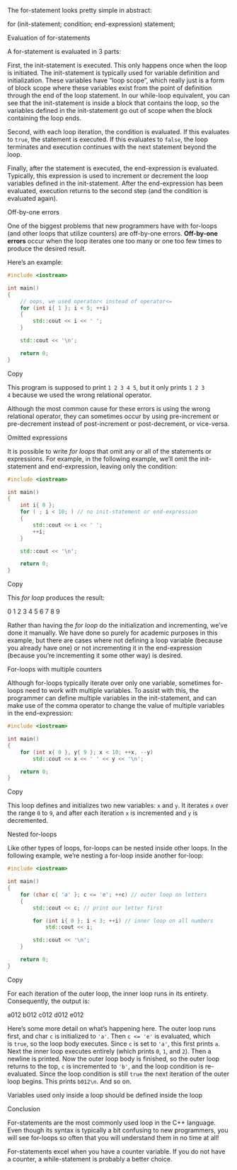 

The for-statement looks pretty simple in abstract:

for (init-statement; condition; end-expression)
   statement;


Evaluation of for-statements

A for-statement is evaluated in 3 parts:

First, the init-statement is executed. This only happens once when the loop is initiated. The init-statement is typically used for variable definition and initialization. These variables have “loop scope”, which really just is a form of block scope where these variables exist from the point of definition through the end of the loop statement. In our while-loop equivalent, you can see that the init-statement is inside a block that contains the loop, so the variables defined in the init-statement go out of scope when the block containing the loop ends.

Second, with each loop iteration, the condition is evaluated. If this evaluates to `true`, the statement is executed. If this evaluates to `false`, the loop terminates and execution continues with the next statement beyond the loop.

Finally, after the statement is executed, the end-expression is evaluated. Typically, this expression is used to increment or decrement the loop variables defined in the init-statement. After the end-expression has been evaluated, execution returns to the second step (and the condition is evaluated again).



Off-by-one errors

One of the biggest problems that new programmers have with for-loops (and other loops that utilize counters) are off-by-one errors. **Off-by-one errors** occur when the loop iterates one too many or one too few times to produce the desired result.

Here’s an example:

```cpp
#include <iostream>

int main()
{
    // oops, we used operator< instead of operator<=
    for (int i{ 1 }; i < 5; ++i)
    {
        std::cout << i << ' ';
    }

    std::cout << '\n';

    return 0;
}
```

Copy

This program is supposed to print `1 2 3 4 5`, but it only prints `1 2 3 4` because we used the wrong relational operator.

Although the most common cause for these errors is using the wrong relational operator, they can sometimes occur by using pre-increment or pre-decrement instead of post-increment or post-decrement, or vice-versa.



Omitted expressions

It is possible to write _for loops_ that omit any or all of the statements or expressions. For example, in the following example, we’ll omit the init-statement and end-expression, leaving only the condition:

```cpp
#include <iostream>

int main()
{
    int i{ 0 };
    for ( ; i < 10; ) // no init-statement or end-expression
    {
        std::cout << i << ' ';
        ++i;
    }

    std::cout << '\n';

    return 0;
}
```

Copy

This _for loop_ produces the result:

0 1 2 3 4 5 6 7 8 9

Rather than having the _for loop_ do the initialization and incrementing, we’ve done it manually. We have done so purely for academic purposes in this example, but there are cases where not defining a loop variable (because you already have one) or not incrementing it in the end-expression (because you’re incrementing it some other way) is desired.




For-loops with multiple counters

Although for-loops typically iterate over only one variable, sometimes for-loops need to work with multiple variables. To assist with this, the programmer can define multiple variables in the init-statement, and can make use of the comma operator to change the value of multiple variables in the end-expression:

```cpp
#include <iostream>

int main()
{
    for (int x{ 0 }, y{ 9 }; x < 10; ++x, --y)
        std::cout << x << ' ' << y << '\n';

    return 0;
}
```

Copy

This loop defines and initializes two new variables: `x` and `y`. It iterates `x` over the range `0` to `9`, and after each iteration `x` is incremented and `y` is decremented.

Nested for-loops

Like other types of loops, for-loops can be nested inside other loops. In the following example, we’re nesting a for-loop inside another for-loop:

```cpp
#include <iostream>

int main()
{
	for (char c{ 'a' }; c <= 'e'; ++c) // outer loop on letters
	{
		std::cout << c; // print our letter first

		for (int i{ 0 }; i < 3; ++i) // inner loop on all numbers
			std::cout << i;

		std::cout << '\n';
	}

	return 0;
}
```

Copy

For each iteration of the outer loop, the inner loop runs in its entirety. Consequently, the output is:

a012
b012
c012
d012
e012

Here’s some more detail on what’s happening here. The outer loop runs first, and char `c` is initialized to `'a'`. Then `c <= 'e'` is evaluated, which is `true`, so the loop body executes. Since `c` is set to `'a'`, this first prints `a`. Next the inner loop executes entirely (which prints `0`, `1`, and `2`). Then a newline is printed. Now the outer loop body is finished, so the outer loop returns to the top, `c` is incremented to `'b'`, and the loop condition is re-evaluated. Since the loop condition is still `true` the next iteration of the outer loop begins. This prints `b012\n`. And so on.




Variables used only inside a loop should be defined inside the loop


Conclusion

For-statements are the most commonly used loop in the C++ language. Even though its syntax is typically a bit confusing to new programmers, you will see for-loops so often that you will understand them in no time at all!

For-statements excel when you have a counter variable. If you do not have a counter, a while-statement is probably a better choice.


